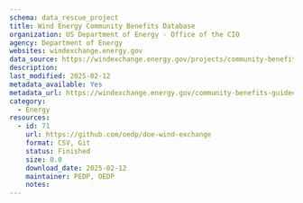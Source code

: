 ```yaml
---
schema: data_rescue_project 
title: Wind Energy Community Benefits Database
organization: US Department of Energy - Office of the CIO
agency: Department of Energy
websites: windexchange.energy.gov
data_source: https://windexchange.energy.gov/projects/community-benefit-agreements
description: 
last_modified: 2025-02-12
metadata_available: Yes
metadata_url: https://windexchange.energy.gov/community-benefits-guide#form
category:
  - Energy 
resources:
  - id: 71
    url: https://github.com/oedp/doe-wind-exchange
    format: CSV, Git
    status: Finished
    size: 0.0
    download_date: 2025-02-12
    maintainer: PEDP, OEDP
    notes: 
---
```

